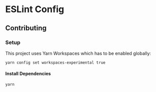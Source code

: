 # ESLint Config

## Contributing

### Setup

This project uses Yarn Workspaces which has to be enabled globally:

```shell
yarn config set workspaces-experimental true
```

#### Install Dependencies

```shell
yarn
```

